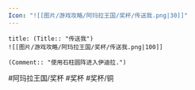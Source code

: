 ```yaml
---
Icon: "![[图片/游戏攻略/阿玛拉王国/奖杯/传送我.png|30]]"
---
```

```ad-common-bronze-trophy
title: (Title:: "传送我")
![[图片/游戏攻略/阿玛拉王国/奖杯/传送我.png|100]]

(Comment:: "使用石柱圆阵进入伊迪拉.")
```

#阿玛拉王国/奖杯 #奖杯 #奖杯/铜
